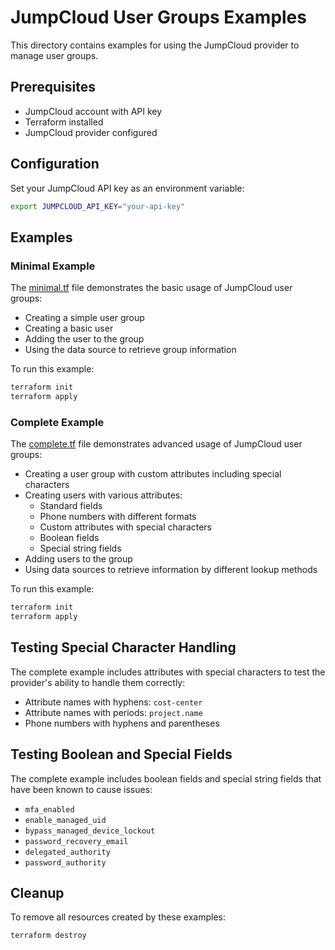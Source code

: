 # JumpCloud User Groups Examples

This directory contains examples for using the JumpCloud provider to manage user groups.

## Prerequisites

- JumpCloud account with API key
- Terraform installed
- JumpCloud provider configured

## Configuration

Set your JumpCloud API key as an environment variable:

```bash
export JUMPCLOUD_API_KEY="your-api-key"
```

## Examples

### Minimal Example

The [minimal.tf](./minimal.tf) file demonstrates the basic usage of JumpCloud user groups:

- Creating a simple user group
- Creating a basic user
- Adding the user to the group
- Using the data source to retrieve group information

To run this example:

```bash
terraform init
terraform apply
```

### Complete Example

The [complete.tf](./complete.tf) file demonstrates advanced usage of JumpCloud user groups:

- Creating a user group with custom attributes including special characters
- Creating users with various attributes:
  - Standard fields
  - Phone numbers with different formats
  - Custom attributes with special characters
  - Boolean fields
  - Special string fields
- Adding users to the group
- Using data sources to retrieve information by different lookup methods

To run this example:

```bash
terraform init
terraform apply
```

## Testing Special Character Handling

The complete example includes attributes with special characters to test the provider's ability to handle them correctly:

- Attribute names with hyphens: `cost-center`
- Attribute names with periods: `project.name`
- Phone numbers with hyphens and parentheses

## Testing Boolean and Special Fields

The complete example includes boolean fields and special string fields that have been known to cause issues:

- `mfa_enabled`
- `enable_managed_uid`
- `bypass_managed_device_lockout`
- `password_recovery_email`
- `delegated_authority`
- `password_authority`

## Cleanup

To remove all resources created by these examples:

```bash
terraform destroy
```
